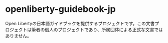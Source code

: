 # openliberty-guidebook-jp
Open Libertyの日本語ガイドブックを提供するプロジェクトです。この文書プロジェクトは筆者の個人のプロジェクトであり、所属団体による正式な文書ではありません。
